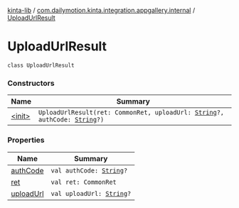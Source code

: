 [kinta-lib](../../index.md) / [com.dailymotion.kinta.integration.appgallery.internal](../index.md) / [UploadUrlResult](./index.md)

# UploadUrlResult

`class UploadUrlResult`

### Constructors

| Name | Summary |
|---|---|
| [&lt;init&gt;](-init-.md) | `UploadUrlResult(ret: CommonRet, uploadUrl: `[`String`](https://kotlinlang.org/api/latest/jvm/stdlib/kotlin/-string/index.html)`?, authCode: `[`String`](https://kotlinlang.org/api/latest/jvm/stdlib/kotlin/-string/index.html)`?)` |

### Properties

| Name | Summary |
|---|---|
| [authCode](auth-code.md) | `val authCode: `[`String`](https://kotlinlang.org/api/latest/jvm/stdlib/kotlin/-string/index.html)`?` |
| [ret](ret.md) | `val ret: CommonRet` |
| [uploadUrl](upload-url.md) | `val uploadUrl: `[`String`](https://kotlinlang.org/api/latest/jvm/stdlib/kotlin/-string/index.html)`?` |
